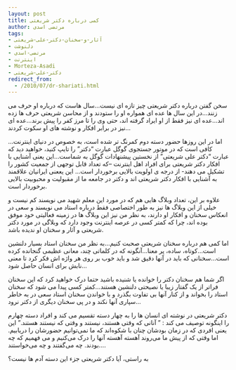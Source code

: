 ```yaml
---
layout: post
title: کمی درباره دکتر شریعتی
author: مرتضی اسدی
tags:
- آثار-و-سخنان-دکتر-علی-شریعتی
- دلنوشت
- مرتضی-اسدی
- اینترنت
- Morteza-Asadi
- دکتر-علی-شریعتی
redirect_from:
  - /2010/07/dr-shariati.html
---
```

  
  
سخن گفتن درباره دکتر شریعتی چیز تازه ای نیست…سال هاست که درباره او حرف می زنند…در این سال ها عده ای همواره او را ستودند و از محاسن شریعتی حرف ها زده اند…عده ای نیز فقط از او ایراد گرفته اند، حتی وی را تا مرز کفر را پیش برند…عده ای نیز در برابر افکار و نوشته های او سکوت کردند…  
  
اما در این روزها حضور دسته دوم کمرنگ تر شده است، به خصوص در دنیای اینترنت… کافی است که در موتور جستجوی گوگل عبارت “دکتر” را تایپ کنید، خواهید دید که عبارت “دکتر علی شریعتی” از نخستین پیشنهادات گوگل به شماست…این یعنی آشنایی با افکار دکتر شریعتی برای افراد اهل اینترنت –که تعداد قابل توجهی از جمعیت کشور را تشکیل می دهند- از درجه ی اولویت بالایی برخوردار است… این یععنی ایرانیان علاقمند به آشنایی با افکار دکتر شریعتی اند و دکتر در جامعه ما از مقبولیت و محبوبیت بالایی برخوردار است.  



علاوه بر این، تعداد وبلاگ هایی هم که در مورد این معلم شهید می نویسند کم نیست و خیلی از این وبلاگ ها نیز به طور اختصاصی فقط درباره استاد می نویسند و سعی در انعکاس سخنان و افکار او دارند، به نظر من نیز این وبلاگ ها در زمینه فعالیتی خود موفق بوده اند، چرا که کمتر کسی در عرصه اینترنت وجود دارد که وبلاگی در مورد دکتر شریعتی و آثار و سخنان او ندیده باشد.  
  
اما کمی هم درباره سخنان شریعتی صحبت کنیم…به نظر من سخنان استاد بسیار دلنشین است…کوتاه، ساده، پر معنا…آنگونه که در کلماتی چند، معانی عظیمی گنجانده کرده است…سخنانی که باید در آنها دقیق شد و باید خوب بر روی هر واژه اش فکر کرد تا معنی نابش برای انسان حاصل شود…  
  
اگر شما هم سخنان دکتر را خوانده یا شنیده باشید حتما درک خواهید کرد که این سخنان فراتر از یک گفتار زیبا یا نصیحتی دلنشین هستند…کمتر کسی پیدا می شود که سخنان استاد را بخواند و از کنار آنها بی تفاوت بگذرد و با خواندن سخنان استاد سعی در به خاطر سپاری آنها نکند و در پی سخنان دیگری از دکتر نرود…  
  
دکتر شریعتی در نوشته ای انسان ها را به چهار دسته تقسیم می کند و افراد دسته چهارم را اینگونه توصیف می کند : ” آنانی که وقتی هستند، نیستند و وقتی که نیستند هستند.” این یعنی افردی که در زمان بودشان چنان با شکوه‌اند که ما نمی‌توانیم حضورشان را دریابیم. اما وقتی که از پیش ما می‌روند آهسته آهسته آنها را درک می‌کنیم و می فهمیم که چه بودند. چه می‌گفتند و چه می‌خواستند….  
  
به راستی، آیا دکتر شریعتی جزء این دسته آدم ها نیست؟